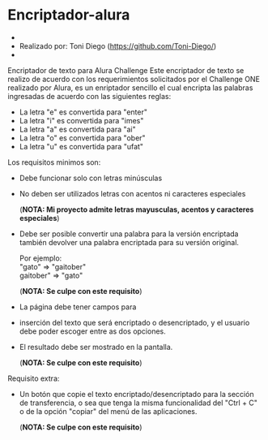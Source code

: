 # Encriptador-alura

*  
*  Realizado por: Toni Diego (https://github.com/Toni-Diego/)
*  

Encriptador de texto para Alura Challenge
Este encriptador de texto se realizo de acuerdo con los requerimientos solicitados por el Challenge ONE realizado por Alura,
es un enriptador sencillo el cual encripta las palabras ingresadas de acuerdo con las siguientes reglas:
  - La letra "e" es convertida para "enter"
  - La letra "i" es convertida para "imes"
  - La letra "a" es convertida para "ai"
  - La letra "o" es convertida para "ober"
  - La letra "u" es convertida para "ufat"

Los requisitos minimos son:
  - Debe funcionar solo con letras minúsculas
  - No deben ser utilizados letras con acentos ni caracteres especiales
   
    (**NOTA: Mi proyecto admite letras mayusculas, acentos y caracteres especiales**)
  - Debe ser posible convertir una palabra para la versión encriptada también devolver una palabra encriptada para su versión original.
      
      Por ejemplo:  
      "gato" => "gaitober"  
      gaitober" => "gato"
      
      (**NOTA: Se culpe con este requisito**)
  - La página debe tener campos para
  - inserción del texto que será encriptado o desencriptado, y el usuario debe poder escoger entre as dos opciones.
  - El resultado debe ser mostrado en la pantalla.
  
    (**NOTA: Se culpe con este requisito**)
    
Requisito extra:
- Un botón que copie el texto encriptado/desencriptado para la sección de transferencia, o sea que tenga la misma funcionalidad del
  "Ctrl + C" o de la opción "copiar" del menú de las aplicaciones.
  
  (**NOTA: Se culpe con este requisito**)
  
